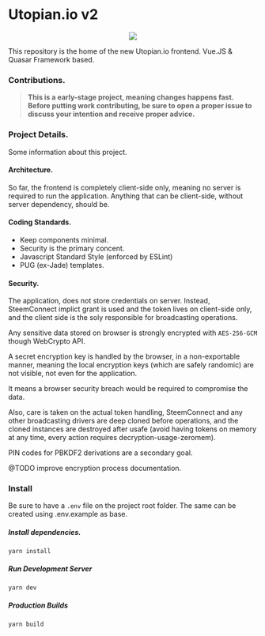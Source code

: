 # Utopian.io v2

<p align="center">
  <img src="https://cdn.steemitimages.com/DQmVV3aEvdcwPR6RuJebHWLmibTBtwsLQoc3AnD7RQFE9DA/utopian-post-banner.png" />
</p>

This repository is the home of the new Utopian.io frontend. Vue.JS & Quasar Framework based.


### Contributions.

> **This is a early-stage project, meaning changes happens fast. Before putting work contributing, be sure to open a 
proper issue to discuss your intention and receive proper advice.**

### Project Details.

Some information about this project.

#### Architecture.

So far, the frontend is completely client-side only, meaning no server is required to run the application. Anything that 
can be client-side, without server dependency, should be.

#### Coding Standards.

- Keep components minimal.
- Security is the primary concent.
- Javascript Standard Style (enforced by ESLint)
- PUG (ex-Jade) templates.

#### Security.

The application, does not store credentials on server. Instead, SteemConnect implict grant is used and the token lives 
on client-side only, and the client side is the soly responsible for broadcasting operations.

Any sensitive data stored on browser is strongly encrypted with `AES-256-GCM` though WebCrypto API.

A secret encryption key is handled by the browser, in a non-exportable manner, meaning the local encryption keys (which 
are safely randomic) are not visible, not even for the application.

It means a browser security breach would be required to compromise the data.

Also, care is taken on the actual token handling, SteemConnect and any other broadcasting drivers are deep cloned before 
operations, and the cloned instances are destroyed after usafe (avoid having tokens on memory at any time, every action 
requires decryption-usage-zeromem).

PIN codes for PBKDF2 derivations are a secondary goal.

@TODO improve encryption process documentation.

### Install

Be sure to have a `.env` file on the project root folder. The same can be created using .env.example as base.

##### Install dependencies.

```shell
yarn install
```

##### Run Development Server

```shell
yarn dev
```

##### Production Builds

```shell
yarn build
```
